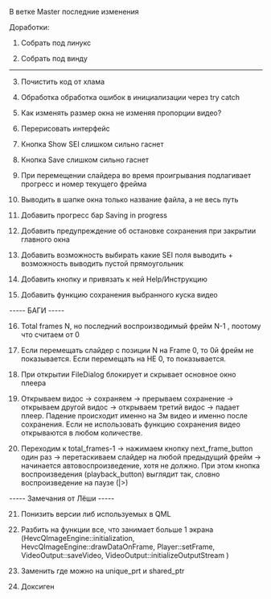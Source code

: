 В ветке  Master последние изменения


Доработки:

1. Собрать под линукс

2. Собрать под винду
--------------------

3. Почистить код от хлама

4. Обработка обработка ошибок в инициализации через try catch

5. Как изменять размер окна не изменяя пропорции видео?

6. Перерисовать интерфейс

7. Кнопка Show SEI слишком сильно гаснет

8. Кнопка Save слишком сильно гаснет

9. При перемещении слайдера во время проигрывания подлагивает прогресс и номер текущего фрейма

10. Выводить в шапке окна только название файла, а не весь путь
    
11. Добавить прогресс бар Saving in progress 

12. Добавить предупреждение об остановке сохранения при закрытии главного окна

13. Добавить возможность выбирать какие SEI поля выводить + возможность выводить пустой прямоугольник 

14. Добавить кнопку и привязать к ней Help/Инструкцию 

15. Добавить функцию сохранения выбранного куска видео

----- БАГИ -----

16. Total frames N, но последний воспроизводимый фрейм N-1 , поотому что считаем от 0

17. Если перемещать слайдер с позиции N на Frame 0, то 0й фрейм не показывается. Если перемещать на НЕ 0, то показывается.

18. При открытии FileDialog блокирует и скрывает основное окно плеера

19. Открываем видос -> сохраняем -> прерываем сохранение -> открываем другой видос -> открываем третий видос -> падает плеер. Падение происходит именно на 3м видео и именно после сохранения. Если не использовать функцию сохранения видео открываются в любом количестве.

20. Переходим к total_frames-1 -> нажимаем кнопку next_frame_button один раз -> перетаскиваем слайдер на любой предыдущий фрейм -> начинается автовоспроизведение, хотя не должно. При этом кнопка воспроизведения (playback_button) выглядит так, словно воспроизведение на паузе (|>)

----- Замечания от Лёши -----

21. Понизить версии либ используемых в QML 

22.  Разбить на функции все, что занимает больше 1 экрана (HevcQImageEngine::initialization, HevcQImageEngine::drawDataOnFrame, Player::setFrame, VideoOutput::saveVideo, VideoOutput::initializeOutputStream )

24. Заменить где можно на unique_prt и shared_ptr

25. Доксиген
